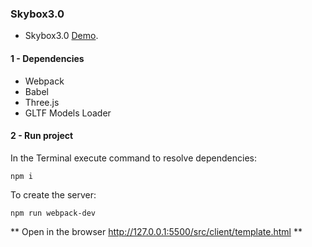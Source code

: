 ### Skybox3.0
 * Skybox3.0 [Demo](). 
####  1 - Dependencies


* Webpack
* Babel
* Three.js
* GLTF Models Loader

 ####  2 - Run project
In the Terminal execute command to resolve dependencies:
```
npm i
```
To create the server:
```
npm run webpack-dev
```
** Open in the browser http://127.0.0.1:5500/src/client/template.html **

